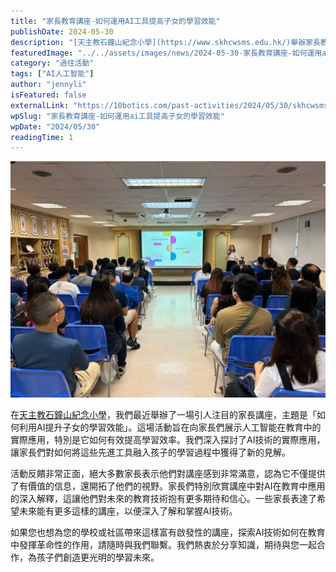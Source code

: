 ```yaml
---
title: "家長教育講座-如何運用AI工具提高子女的學習效能"
publishDate: 2024-05-30
description: "[天主教石鐘山紀念小學](https://www.skhcwsms.edu.hk/)舉辦家長教育講座，探討如何利用AI提升子女學習效能，家長對AI在教育中的實際應用表示滿意，開拓了對未來教育技術的視野。"
featuredImage: "../../assets/images/news/2024-05-30-家長教育講座-如何運用ai工具提高子女的學習效能/image1.jpeg"
category: "過往活動"
tags: ["AI人工智能"]
author: "jennyli"
isFeatured: false
externalLink: "https://10botics.com/past-activities/2024/05/30/skhcwsms-parents-talk/"
wpSlug: "家長教育講座-如何運用ai工具提高子女的學習效能"
wpDate: "2024/05/30"
readingTime: 1
---
```


![](../../assets/images/news/2024-05-30-家長教育講座-如何運用ai工具提高子女的學習效能/image2.jpeg)

在[天主教石鐘山紀念小學](https://www.skhcwsms.edu.hk/)，我們最近舉辦了一場引人注目的家長講座，主題是「如何利用AI提升子女的學習效能」。這場活動旨在向家長們展示人工智能在教育中的實際應用，特別是它如何有效提高學習效率。我們深入探討了AI技術的實際應用，讓家長們對如何將這些先進工具融入孩子的學習過程中獲得了新的見解。

活動反饋非常正面，絕大多數家長表示他們對講座感到非常滿意，認為它不僅提供了有價值的信息，還開拓了他們的視野。家長們特別欣賞講座中對AI在教育中應用的深入解釋，這讓他們對未來的教育技術抱有更多期待和信心。一些家長表達了希望未來能有更多這樣的講座，以便深入了解和掌握AI技術。

如果您也想為您的學校或社區帶來這樣富有啟發性的講座，探索AI技術如何在教育中發揮革命性的作用，請隨時與我們聯繫。我們熱衷於分享知識，期待與您一起合作，為孩子們創造更光明的學習未來。
